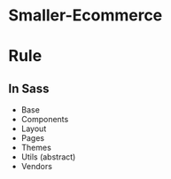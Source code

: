 # Smaller-Ecommerce

# Rule

## In Sass

- Base
- Components
- Layout
- Pages
- Themes
- Utils (abstract)
- Vendors
